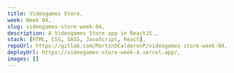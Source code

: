 ```yaml
---
title: Videogames Store,
week: Week 04,
slug: videogames-store-week-04,
description: A Videogames Store app in ReactJS.,
stack: [HTML, CSS, SASS, JavaScript, React],
repoUrl: https://gitlab.com/MartinDCalderonP/videogames-store-week-04,
deployUrl: https://videogames-store-week-4.vercel.app/,
images: []
---
```

